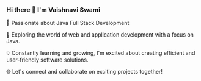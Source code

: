 ### Hi there 👋 I'm Vaishnavi Swami
 
🚀 Passionate about Java Full Stack Development

🌟 Exploring the world of web and application development with a focus on Java.

💡 Constantly learning and growing, I'm excited about creating efficient and user-friendly software solutions.

🌐 Let's connect and collaborate on exciting projects together!
